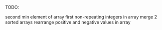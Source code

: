 TODO:

second min element of array
first non-repeating integers in array
merge 2 sorted arrays
rearrange positive and negative values in array